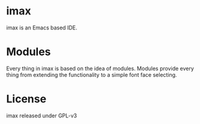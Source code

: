 # imax

imax is an Emacs based IDE.

# Modules
Every thing in imax is based on the idea of modules. Modules provide every thing from extending the functionality to a simple font face selecting.


# License
imax released under GPL-v3
